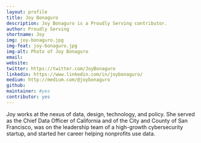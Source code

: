 ```yaml
---
layout: profile
title: Joy Bonaguro
description: Joy Bonaguro is a Proudly Serving contributor.
author: Proudly Serving
shortname: Joy
img: joy-bonaguro.jpg
img-feat: joy-bonaguro.jpg
img-alt: Photo of Joy Bonaguro
email: 
website: 
twitter: https://twitter.com/JoyBonaguro
linkedin: https://www.linkedin.com/in/joybonaguro/
medium: http://medium.com/@joybonaguro
github: 
maintainer: #yes
contributor: yes
---
```


Joy works at the nexus of data, design, technology, and policy. She served as the Chief Data Officer of California and of the City and County of San Francisco, was on the leadership team of a high-growth cybersecurity startup, and started her career helping nonprofits use data.